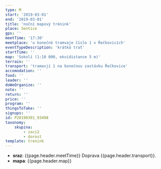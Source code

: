 ```yaml
---
type: M
start: '2019-03-01'
end: '2019-03-01'
title: 'noční mapový trénink'
place: Sentice
gps: ''
meetTime: '17:30'
meetplace: 'u konečné tramvaje číslo 1 v Řečkovicích'
eventTypeDescription: 'krátká trať'
startTime: ''
map: 'Sokolí (1:10 000, ekvidistance 5 m)'
terrain: ''
transport: 'tramavjí 1 na konečnou zastávku Řečkovice'
accomodation: ''
food: ''
leader: ''
doWeOrganize: ''
note: ''
return: ''
price: ''
program: ''
thingsToTake: ''
signups: ''
id: P20190301_93498
taxonomy:
    skupina:
        - zaci2
        - dorost
template: trenink
---
```

* **sraz**: {{page.header.meetTime}} Doprava {{page.header.transport}}.
* **mapa**: {{page.header.map}}
